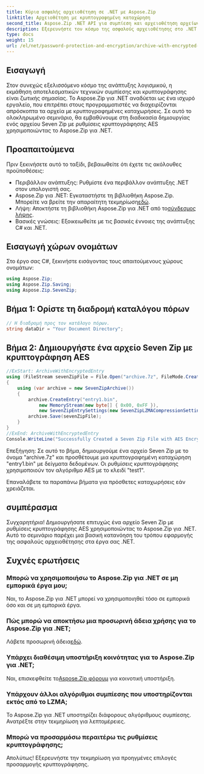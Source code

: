 ```yaml
---
title: Κύρια ασφαλής αρχειοθέτηση σε .NET με Aspose.Zip
linktitle: Αρχειοθέτηση με κρυπτογραφημένη καταχώρηση
second_title: Aspose.Zip .NET API για συμπίεση και αρχειοθέτηση αρχείων
description: Εξερευνήστε τον κόσμο της ασφαλούς αρχειοθέτησης στο .NET με το Aspose.Zip. Δημιουργήστε επτά αρχεία Zip με κρυπτογράφηση AES χωρίς κόπο. Ενισχύστε τις αναπτυξιακές σας δεξιότητες τώρα!
type: docs
weight: 15
url: /el/net/password-protection-and-encryption/archive-with-encrypted-entry/
---
```


## Εισαγωγή

Στον συνεχώς εξελισσόμενο κόσμο της ανάπτυξης λογισμικού, η εκμάθηση αποτελεσματικών τεχνικών συμπίεσης και κρυπτογράφησης είναι ζωτικής σημασίας. Το Aspose.Zip για .NET αναδύεται ως ένα ισχυρό εργαλείο, που επιτρέπει στους προγραμματιστές να διαχειρίζονται απρόσκοπτα τα αρχεία με κρυπτογραφημένες καταχωρήσεις. Σε αυτό το ολοκληρωμένο σεμινάριο, θα εμβαθύνουμε στη διαδικασία δημιουργίας ενός αρχείου Seven Zip με ρυθμίσεις κρυπτογράφησης AES χρησιμοποιώντας το Aspose.Zip για .NET.

## Προαπαιτούμενα

Πριν ξεκινήσετε αυτό το ταξίδι, βεβαιωθείτε ότι έχετε τις ακόλουθες προϋποθέσεις:

- Περιβάλλον ανάπτυξης: Ρυθμίστε ένα περιβάλλον ανάπτυξης .NET στον υπολογιστή σας.
-  Aspose.Zip για .NET: Εγκαταστήστε τη βιβλιοθήκη Aspose.Zip. Μπορείτε να βρείτε την απαραίτητη τεκμηρίωση[εδώ](https://reference.aspose.com/zip/net/).
-  Λήψη: Αποκτήστε τη βιβλιοθήκη Aspose.Zip για .NET από το[σύνδεσμος λήψης](https://releases.aspose.com/zip/net/).
- Βασικές γνώσεις: Εξοικειωθείτε με τις βασικές έννοιες της ανάπτυξης C# και .NET.

## Εισαγωγή χώρων ονομάτων

Στο έργο σας C#, ξεκινήστε εισάγοντας τους απαιτούμενους χώρους ονομάτων:

```csharp
using Aspose.Zip;
using Aspose.Zip.Saving;
using Aspose.Zip.SevenZip;
```

## Βήμα 1: Ορίστε τη διαδρομή καταλόγου πόρων

```csharp
// Η διαδρομή προς τον κατάλογο πόρων.
string dataDir = "Your Document Directory";
```

## Βήμα 2: Δημιουργήστε ένα αρχείο Seven Zip με κρυπτογράφηση AES

```csharp
//ExStart: ArchiveWithEncryptedEntry
using (FileStream sevenZipFile = File.Open("archive.7z", FileMode.Create))
{
    using (var archive = new SevenZipArchive())
    {
        archive.CreateEntry("entry1.bin", 
            new MemoryStream(new byte[] { 0x00, 0xFF }), 
            new SevenZipEntrySettings(new SevenZipLZMACompressionSettings(), new SevenZipAESEncryptionSettings("test1")));
        archive.Save(sevenZipFile);
    }
}
//ExEnd: ArchiveWithEncryptedEntry
Console.WriteLine("Successfully Created a Seven Zip File with AES Encryption Settings");
```

Επεξήγηση: Σε αυτό το βήμα, δημιουργούμε ένα αρχείο Seven Zip με το όνομα "archive.7z" και προσθέτουμε μια κρυπτογραφημένη καταχώρηση "entry1.bin" με δείγματα δεδομένων. Οι ρυθμίσεις κρυπτογράφησης χρησιμοποιούν τον αλγόριθμο AES με το κλειδί "test1".

Επαναλάβετε τα παραπάνω βήματα για πρόσθετες καταχωρήσεις εάν χρειάζεται.

## συμπέρασμα

Συγχαρητήρια! Δημιουργήσατε επιτυχώς ένα αρχείο Seven Zip με ρυθμίσεις κρυπτογράφησης AES χρησιμοποιώντας το Aspose.Zip για .NET. Αυτό το σεμινάριο παρέχει μια βασική κατανόηση του τρόπου εφαρμογής της ασφαλούς αρχειοθέτησης στα έργα σας .NET.

## Συχνές ερωτήσεις

### Μπορώ να χρησιμοποιήσω το Aspose.Zip για .NET σε μη εμπορικά έργα μου;
Ναι, το Aspose.Zip για .NET μπορεί να χρησιμοποιηθεί τόσο σε εμπορικά όσο και σε μη εμπορικά έργα.

### Πώς μπορώ να αποκτήσω μια προσωρινή άδεια χρήσης για το Aspose.Zip για .NET;
 Λάβετε προσωρινή άδεια[εδώ](https://purchase.aspose.com/temporary-license/).

### Υπάρχει διαθέσιμη υποστήριξη κοινότητας για το Aspose.Zip για .NET;
 Ναι, επισκεφθείτε το[Aspose.Zip φόρουμ](https://forum.aspose.com/c/zip/37) για κοινοτική υποστήριξη.

### Υπάρχουν άλλοι αλγόριθμοι συμπίεσης που υποστηρίζονται εκτός από το LZMA;
Το Aspose.Zip για .NET υποστηρίζει διάφορους αλγόριθμους συμπίεσης. Ανατρέξτε στην τεκμηρίωση για λεπτομέρειες.

### Μπορώ να προσαρμόσω περαιτέρω τις ρυθμίσεις κρυπτογράφησης;
Απολύτως! Εξερευνήστε την τεκμηρίωση για προηγμένες επιλογές προσαρμογής κρυπτογράφησης.

